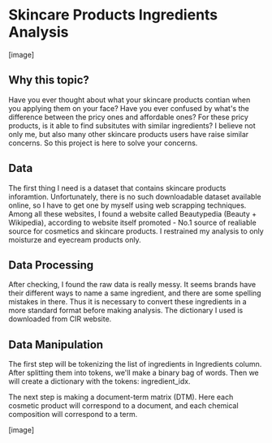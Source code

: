 # Skincare Products Ingredients Analysis
[image]

## Why this topic? 
Have you ever thought about what your skincare products contian when you applying them on your face? Have you ever confused by what's the difference between the pricy ones and affordable ones? For these pricy products, is it able to find subsitutes with similar ingredients? I believe not only me, but also many other skincare products users have raise similar concerns. So this project is here to solve your concerns. 

## Data

The first thing I need is a dataset that contains skincare products inforamtion. Unfortunately, there is no such downloadable dataset available online, so I have to get one by myself using web scrapping techniques. Among all these websites, I found a website called Beautypedia (Beauty + Wikipedia), according to website itself promoted - No.1 source of realiable source for cosmetics and skincare products. I restrained my analysis to only moisturze and eyecream products only. 

## Data Processing 
After checking, I found the raw data is really messy. It seems brands have their different ways to name a same ingredient, and there are some spelling mistakes in there. Thus it is necessary to convert these ingredients in a more standard format before making analysis. The dictionary I used is downloaded from CIR website. 

## Data Manipulation
The first step will be tokenizing the list of ingredients in Ingredients column. After splitting them into tokens, we'll make a binary bag of words. Then we will create a dictionary with the tokens: ingredient_idx.

The next step is making a document-term matrix (DTM). Here each cosmetic product will correspond to a document, and each chemical composition will correspond to a term.

[image] 
